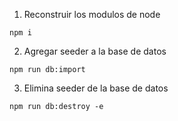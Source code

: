 

1. Reconstruir los modulos de node 
```
npm i 
```
2. Agregar seeder a la base de datos
```
npm run db:import
```
3. Elimina seeder de la base de datos
```
npm run db:destroy -e
```